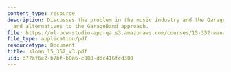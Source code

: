 ```yaml
---
content_type: resource
description: Discusses the problem in the music industry and the GarageBand solution,
  and alternatives to the GarageBand approach.
file: https://ol-ocw-studio-app-qa.s3.amazonaws.com/courses/15-352-managing-innovation-emerging-trends-spring-2005/d77af6e2b7bfb0a6c088ddc416fcd300_sloan_15_352_v3.pdf
file_type: application/pdf
resourcetype: Document
title: sloan_15_352_v3.pdf
uid: d77af6e2-b7bf-b0a6-c088-ddc416fcd300
---
```

